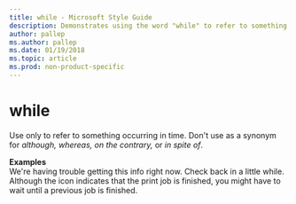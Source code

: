 ```yaml
---
title: while - Microsoft Style Guide
description: Demonstrates using the word "while" to refer to something occurring in time. Don't use as a synonym for although, whereas, on the contrary, or in spite of.
author: pallep
ms.author: pallep
ms.date: 01/19/2018
ms.topic: article
ms.prod: non-product-specific
---
```


# while

Use only to refer to something occurring in time. Don't use as a synonym for *although,* *whereas, on the contrary,* or *in spite of*.

**Examples**  
We're having trouble getting this info right now. Check back in a little while.  
Although the icon indicates that the print job is finished, you might have to wait until a previous job is finished.
